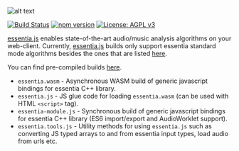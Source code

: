 
![alt text](https://user-images.githubusercontent.com/14850001/66190489-67098d80-e68c-11e9-9a7c-35b82f6635e1.png)

[![Build Status](https://travis-ci.org/MTG/essentia.js.svg?branch=master)](https://travis-ci.org/MTG/essentia.js)
[![npm version](https://badge.fury.io/js/essentia.js.svg)](https://badge.fury.io/js/essentia.js)
[![License: AGPL v3](https://img.shields.io/badge/License-AGPL%20v3-blue.svg)](https://www.gnu.org/licenses/agpl-3.0)

[essentia.js](https://essentia.upf.edu/essentiajs) enables state-of-the-art audio/music analysis algorithms on your web-client. Currently, [essentia.js](https://essentia.upf.edu/essentiajs) builds only support essentia standard mode algorithms besides the ones that are listed [here](src/python/excluded_algos.md).


You can find pre-compiled builds [here](https://github.com/MTG/essentia.js/releases).

- `essentia.wasm` - Asynchronous WASM build of generic javascript bindings for essentia C++ library. 
- `essentia.js` - JS glue code for loading `essentia.wasm` (can be used with HTML `<script>` tag).
- `essentia-module.js` - Synchronous build of generic javascript bindings for essentia C++ library (ES6 import/export and AudioWorklet support).
- `essentia.tools.js` - Utility methods for using `essentia.js` such as converting JS typed arrays to and from essentia input types, load audio from urls etc.


&nbsp;